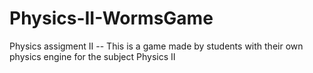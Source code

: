 # Physics-II-WormsGame
Physics assigment II -- This is a game made by students with their own physics engine for the subject Physics II
